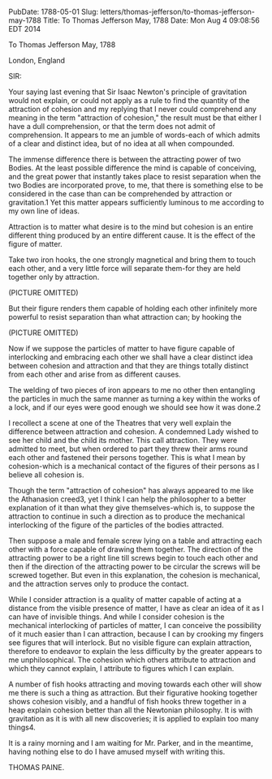 PubDate: 1788-05-01
Slug: letters/thomas-jefferson/to-thomas-jefferson-may-1788
Title: To Thomas Jefferson May, 1788
Date: Mon Aug  4 09:08:56 EDT 2014

   To Thomas Jefferson May, 1788

   London, England

   SIR:

   Your saying last evening that Sir Isaac Newton's principle of gravitation
   would not explain, or could not apply as a rule to find the quantity of
   the attraction of cohesion and my replying that I never could comprehend
   any meaning in the term "attraction of cohesion," the result must be that
   either I have a dull comprehension, or that the term does not admit of
   comprehension. It appears to me an jumble of words-each of which admits of
   a clear and distinct idea, but of no idea at all when compounded.

   The immense difference there is between the attracting power of two
   Bodies. At the least possible difference the mind is capable of
   conceiving, and the great power that instantly takes place to resist
   separation when the two Bodies are incorporated prove, to me, that there
   is something else to be considered in the case than can be comprehended by
   attraction or gravitation.1 Yet this matter appears sufficiently luminous
   to me according to my own line of ideas.

   Attraction is to matter what desire is to the mind but cohesion is an
   entire different thing produced by an entire different cause. It is the
   effect of the figure of matter.

   Take two iron hooks, the one strongly magnetical and bring them to touch
   each other, and a very little force will separate them-for they are held
   together only by attraction.

   (PICTURE OMITTED)

   But their figure renders them capable of holding each other infinitely
   more powerful to resist separation than what attraction can; by hooking
   the

   (PICTURE OMITTED)

   Now if we suppose the particles of matter to have figure capable of
   interlocking and embracing each other we shall have a clear distinct idea
   between cohesion and attraction and that they are things totally distinct
   from each other and arise from as different causes.

   The welding of two pieces of iron appears to me no other then entangling
   the particles in much the same manner as turning a key within the works of
   a lock, and if our eyes were good enough we should see how it was done.2

   I recollect a scene at one of the Theatres that very well explain the
   difference between attraction and cohesion. A condemned Lady wished to see
   her child and the child its mother. This call attraction. They were
   admitted to meet, but when ordered to part they threw their arms round
   each other and fastened their persons together. This is what I mean by
   cohesion-which is a mechanical contact of the figures of their persons as
   I believe all cohesion is.

   Though the term "attraction of cohesion" has always appeared to me like
   the Athanasion creed3, yet I think I can help the philosopher to a better
   explanation of it than what they give themselves-which is, to suppose the
   attraction to continue in such a direction as to produce the mechanical
   interlocking of the figure of the particles of the bodies attracted.

   Then suppose a male and female screw lying on a table and attracting each
   other with a force capable of drawing them together. The direction of the
   attracting power to be a right line till screws begin to touch each other
   and then if the direction of the attracting power to be circular the
   screws will be screwed together. But even in this explanation, the
   cohesion is mechanical, and the attraction serves only to produce the
   contact.

   While I consider attraction is a quality of matter capable of acting at a
   distance from the visible presence of matter, I have as clear an idea of
   it as I can have of invisible things. And while I consider cohesion is the
   mechanical interlocking of particles of matter, I can conceive the
   possibility of it much easier than I can attraction, because I can by
   crooking my fingers see figures that will interlock. But no visible figure
   can explain attraction, therefore to endeavor to explain the less
   difficulty by the greater appears to me unphilosophical. The cohesion
   which others attribute to attraction and which they cannot explain, I
   attribute to figures which I can explain.

   A number of fish hooks attracting and moving towards each other will show
   me there is such a thing as attraction. But their figurative hooking
   together shows cohesion visibly, and a handful of fish hooks threw
   together in a heap explain cohesion better than all the Newtonian
   philosophy. It is with gravitation as it is with all new discoveries; it
   is applied to explain too many things4.

   It is a rainy morning and I am waiting for Mr. Parker, and in the
   meantime, having nothing else to do I have amused myself with writing
   this.

   THOMAS PAINE.

    
